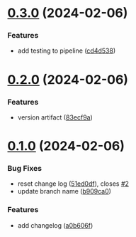 # [0.3.0](https://github.com/tolboothtimemachine/greetings-ci/compare/v0.2.0...v0.3.0) (2024-02-06)


### Features

* add testing to pipeline ([cd4d538](https://github.com/tolboothtimemachine/greetings-ci/commit/cd4d538b446380eea33255684c4d04beb8385313))



# [0.2.0](https://github.com/tolboothtimemachine/greetings-ci/compare/v0.1.0...v0.2.0) (2024-02-06)


### Features

* version artifact ([83ecf9a](https://github.com/tolboothtimemachine/greetings-ci/commit/83ecf9a33b6066269c129d1dbfd4e4017bfa0fc9))



# [0.1.0](https://github.com/tolboothtimemachine/greetings-ci/compare/a0b606f639ed8a28857e0bf4309100a0e065aef8...v0.1.0) (2024-02-06)


### Bug Fixes

* reset change log ([51ed0df](https://github.com/tolboothtimemachine/greetings-ci/commit/51ed0dfdf393994d083d565f762680dfdb0ab137)), closes [#2](https://github.com/tolboothtimemachine/greetings-ci/issues/2)
* update branch name ([b909ca0](https://github.com/tolboothtimemachine/greetings-ci/commit/b909ca0874c0b28c4f42bfb80f2d00b871f1a935))


### Features

* add changelog ([a0b606f](https://github.com/tolboothtimemachine/greetings-ci/commit/a0b606f639ed8a28857e0bf4309100a0e065aef8))



